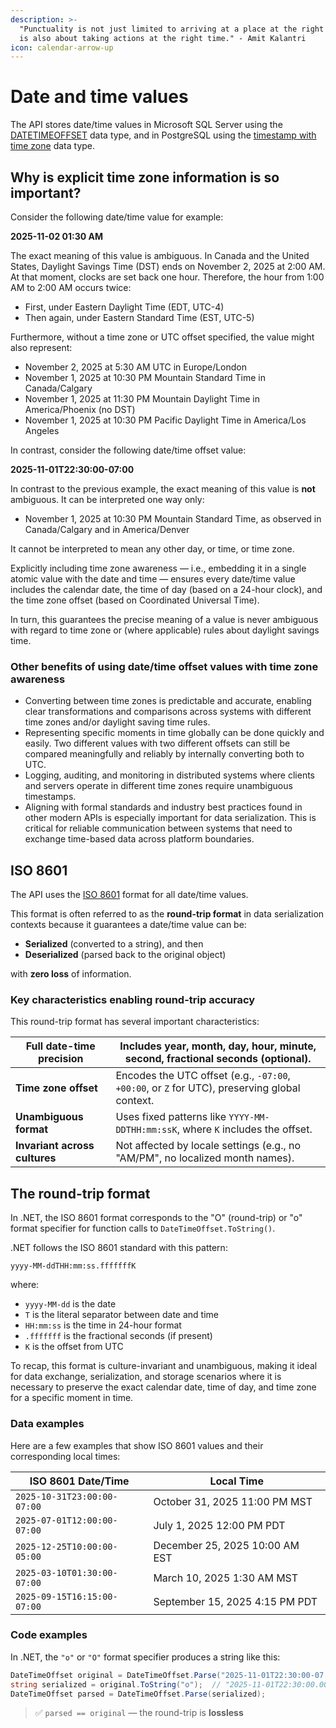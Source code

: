 ```yaml
---
description: >-
  "Punctuality is not just limited to arriving at a place at the right time; it
  is also about taking actions at the right time." - Amit Kalantri
icon: calendar-arrow-up
---
```


# Date and time values

The API stores date/time values in Microsoft SQL Server using the [DATETIMEOFFSET](https://learn.microsoft.com/en-us/sql/t-sql/data-types/datetimeoffset-transact-sql?view=sql-server-ver16) data type, and in PostgreSQL using the [timestamp with time zone](https://www.postgresql.org/docs/17/datatype-datetime.html) data type.&#x20;

## Why is explicit time zone information is so important?

Consider the following date/time value for example:

**2025-11-02 01:30 AM**

The exact meaning of this value is ambiguous. In Canada and the United States, Daylight Savings Time (DST) ends on November 2, 2025 at 2:00 AM. At that moment, clocks are set back one hour. Therefore, the hour from 1:00 AM to 2:00 AM occurs twice:

* First, under Eastern Daylight Time (EDT, UTC-4)
* Then again, under Eastern Standard Time (EST, UTC-5)

Furthermore, without a time zone or UTC offset specified, the value might also represent:

* November 2, 2025 at 5:30 AM UTC in Europe/London
* November 1, 2025 at 10:30 PM Mountain Standard Time in Canada/Calgary
* November 1, 2025 at 11:30 PM Mountain Daylight Time in America/Phoenix (no DST)
* November 1, 2025 at 10:30 PM Pacific Daylight Time in America/Los Angeles

In contrast, consider the following date/time offset value:

**2025-11-01T22:30:00-07:00**

In contrast to the previous example, the exact meaning of this value is **not** ambiguous. It can be interpreted one way only:

* November 1, 2025 at 10:30 PM Mountain Standard Time, as observed in Canada/Calgary and in America/Denver

It cannot be interpreted to mean any other day, or time, or time zone.

Explicitly including time zone awareness — i.e., embedding it in a single atomic value with the date and time — ensures every date/time value includes the calendar date, the time of day (based on a 24-hour clock), and the time zone offset (based on Coordinated Universal Time).&#x20;

In turn, this guarantees the precise meaning of a value is never ambiguous with regard to time zone or (where applicable) rules about daylight savings time.

### Other benefits of using date/time offset values with time zone awareness

* Converting between time zones is predictable and accurate, enabling clear transformations and comparisons across systems with different time zones and/or daylight saving time rules.
* Representing specific moments in time globally can be done quickly and easily. Two different values with two different offsets can still be compared meaningfully and reliably by internally converting both to UTC.
* Logging, auditing, and monitoring in distributed systems where clients and servers operate in different time zones require unambiguous timestamps.
* Aligning with formal standards and industry best practices found in other modern APIs is especially important for data serialization. This is critical for reliable communication between systems that need to exchange time-based data across platform boundaries.

## ISO 8601

The API uses the [ISO 8601](https://en.wikipedia.org/wiki/ISO_8601) format for all date/time values.&#x20;

This format is often referred to as the **round-trip format** in data serialization contexts because it guarantees a date/time value can be:

* **Serialized** (converted to a string), and then
* **Deserialized** (parsed back to the original object)

with **zero loss** of information.

### Key characteristics enabling round-trip accuracy

This round-trip format has several important characteristics:

| **Full date-time precision**  | Includes year, month, day, hour, minute, second, fractional seconds (optional).               |
| ----------------------------- | --------------------------------------------------------------------------------------------- |
| **Time zone offset**          | Encodes the UTC offset (e.g., `-07:00`, `+00:00`, or `Z` for UTC), preserving global context. |
| **Unambiguous format**        | Uses fixed patterns like `YYYY-MM-DDTHH:mm:ssK`, where `K` includes the offset.               |
| **Invariant across cultures** | Not affected by locale settings (e.g., no "AM/PM", no localized month names).                 |

## The round-trip format

In .NET, the ISO 8601 format corresponds to the "O" (round-trip) or "o" format specifier for function calls to `DateTimeOffset.ToString()`.

.NET follows the ISO 8601 standard with this pattern:

`yyyy-MM-ddTHH:mm:ss.fffffffK`

where:

* `yyyy-MM-dd` is the date
* `T` is the literal separator between date and time
* `HH:mm:ss` is the time in 24-hour format
* `.fffffff` is the fractional seconds (if present)
* `K` is the offset from UTC

To recap, this format is culture-invariant and unambiguous, making it ideal for data exchange, serialization, and storage scenarios where it is necessary to preserve the exact calendar date, time of day, and time zone for a specific moment in time.

### Data examples

Here are a few examples that show ISO 8601 values and their corresponding local times:

| ISO 8601 Date/Time          | Local Time                     |
| --------------------------- | ------------------------------ |
| `2025-10-31T23:00:00-07:00` | October 31, 2025 11:00 PM MST  |
| `2025-07-01T12:00:00-07:00` | July 1, 2025 12:00 PM PDT      |
| `2025-12-25T10:00:00-05:00` | December 25, 2025 10:00 AM EST |
| `2025-03-10T01:30:00-07:00` | March 10, 2025 1:30 AM MST     |
| `2025-09-15T16:15:00-07:00` | September 15, 2025 4:15 PM PDT |

### Code examples

In .NET, the `"o"` or `"O"` format specifier produces a string like this:

```csharp
DateTimeOffset original = DateTimeOffset.Parse("2025-11-01T22:30:00-07:00");
string serialized = original.ToString("o");  // "2025-11-01T22:30:00.0000000-07:00"
DateTimeOffset parsed = DateTimeOffset.Parse(serialized);
```

> ✅ `parsed == original` — the round-trip is **lossless**
